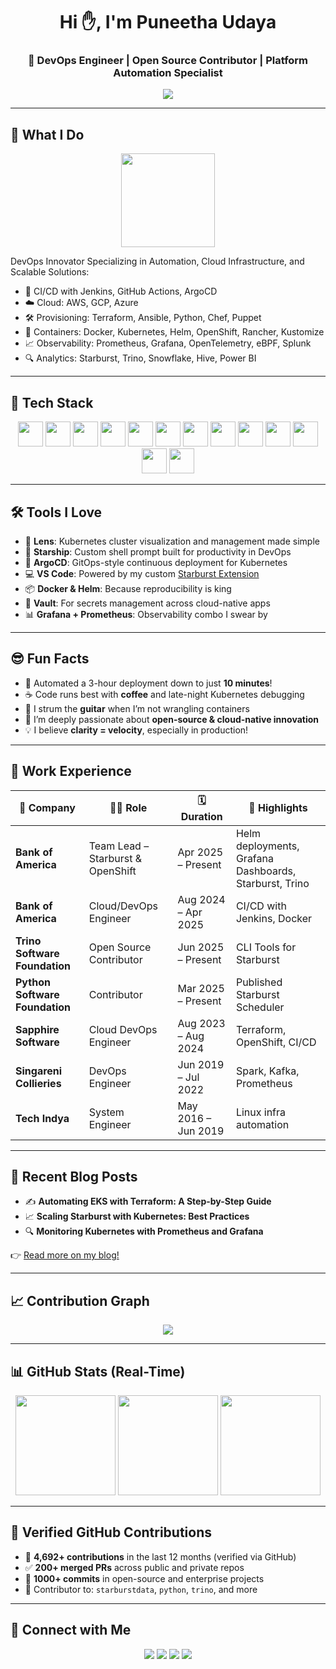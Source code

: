 <h1 align="center">Hi ✋, I'm Puneetha Udaya</h1>
<h3 align="center">🚀 DevOps Engineer | Open Source Contributor | Platform Automation Specialist</h3>

<p align="center">
  <img src="https://img.shields.io/badge/Profile_Views-102,345-success?style=for-the-badge&logo=github" />
</p>

---

## 🚀 What I Do

<p align="center">
  <img src="https://raw.githubusercontent.com/rajput2107/rajput2107/master/Assets/Developer.gif" width="150"/>
</p>

DevOps Innovator Specializing in Automation, Cloud Infrastructure, and Scalable Solutions:

- 🔧 CI/CD with Jenkins, GitHub Actions, ArgoCD
- ☁️ Cloud: AWS, GCP, Azure
- 🛠 Provisioning: Terraform, Ansible, Python, Chef, Puppet
- 🐳 Containers: Docker, Kubernetes, Helm, OpenShift, Rancher, Kustomize
- 📈 Observability: Prometheus, Grafana, OpenTelemetry, eBPF, Splunk
- 🔍 Analytics: Starburst, Trino, Snowflake, Hive, Power BI

---

## 🧠 Tech Stack

<p align="center">
  <img src="https://cdn.jsdelivr.net/gh/devicons/devicon/icons/googlecloud/googlecloud-original.svg" width="40" />
  <img src="https://cdn.jsdelivr.net/gh/devicons/devicon/icons/azure/azure-original.svg" width="40" />
  <img src="https://cdn.jsdelivr.net/gh/devicons/devicon/icons/docker/docker-original.svg" width="40" />
  <img src="https://cdn.jsdelivr.net/gh/devicons/devicon/icons/kubernetes/kubernetes-plain.svg" width="40" />
  <img src="https://cdn.jsdelivr.net/gh/devicons/devicon/icons/python/python-original.svg" width="40" />
  <img src="https://cdn.jsdelivr.net/gh/devicons/devicon/icons/javascript/javascript-original.svg" width="40" />
  <img src="https://cdn.jsdelivr.net/gh/devicons/devicon/icons/typescript/typescript-original.svg" width="40" />
  <img src="https://cdn.jsdelivr.net/gh/devicons/devicon/icons/nodejs/nodejs-original.svg" width="40" />
  <img src="https://cdn.jsdelivr.net/gh/devicons/devicon/icons/react/react-original.svg" width="40" />
  <img src="https://cdn.jsdelivr.net/gh/devicons/devicon/icons/terraform/terraform-original.svg" width="40" />
  <img src="https://cdn.jsdelivr.net/gh/devicons/devicon/icons/ansible/ansible-original.svg" width="40" />
  <img src="https://cdn.jsdelivr.net/gh/devicons/devicon/icons/linux/linux-original.svg" width="40" />
  <img src="https://cdn.jsdelivr.net/gh/devicons/devicon/icons/git/git-original.svg" width="40" />
</p>

---

## 🛠 Tools I Love

- 🧽 **Lens**: Kubernetes cluster visualization and management made simple  
- 🌟 **Starship**: Custom shell prompt built for productivity in DevOps  
- 🎯 **ArgoCD**: GitOps-style continuous deployment for Kubernetes  
- 💻 **VS Code**: Powered by my custom [Starburst Extension](https://marketplace.visualstudio.com/items?itemName=karranikhil99.starburst-one)  
- 📦 **Docker & Helm**: Because reproducibility is king  
- 🔐 **Vault**: For secrets management across cloud-native apps  
- 📊 **Grafana + Prometheus**: Observability combo I swear by  

---

## 😎 Fun Facts

- 🚀 Automated a 3-hour deployment down to just **10 minutes**!
- ☕ Code runs best with **coffee** and late-night Kubernetes debugging
- 🎸 I strum the **guitar** when I’m not wrangling containers
- 🌌 I’m deeply passionate about **open-source & cloud-native innovation**
- 💡 I believe **clarity = velocity**, especially in production!

---

## 💼 Work Experience

| 🏢 Company                     | 👨‍💼 Role                                | 🗓️ Duration               | 🌟 Highlights |
|------------------------------|----------------------------------------|---------------------------|----------------|
| **Bank of America**          | Team Lead – Starburst & OpenShift      | Apr 2025 – Present        | Helm deployments, Grafana Dashboards, Starburst, Trino |
| **Bank of America**          | Cloud/DevOps Engineer                  | Aug 2024 – Apr 2025       | CI/CD with Jenkins, Docker |
| **Trino Software Foundation**| Open Source Contributor                | Jun 2025 – Present        | CLI Tools for Starburst |
| **Python Software Foundation**| Contributor                            | Mar 2025 – Present        | Published Starburst Scheduler |
| **Sapphire Software**        | Cloud DevOps Engineer                  | Aug 2023 – Aug 2024       | Terraform, OpenShift, CI/CD |
| **Singareni Collieries**     | DevOps Engineer                        | Jun 2019 – Jul 2022       | Spark, Kafka, Prometheus |
| **Tech Indya**               | System Engineer                        | May 2016 – Jun 2019       | Linux infra automation |

---

## 📝 Recent Blog Posts

- ✍️ **Automating EKS with Terraform: A Step-by-Step Guide**
- 📈 **Scaling Starburst with Kubernetes: Best Practices**
- 🔍 **Monitoring Kubernetes with Prometheus and Grafana**

👉 [Read more on my blog!](https://nikhilkarra.com)

---

## 📈 Contribution Graph

<p align="center">
  <img src="https://github-readme-activity-graph.vercel.app/graph?username=karranikhil99&theme=react-dark&hide_border=true&area=true" />
</p>

---

## 📊 GitHub Stats (Real-Time)

<p align="center">
  <img src="https://github-readme-stats.vercel.app/api?username=karranikhil99&theme=gruvbox&show_icons=true&count_private=true&hide_border=true&custom_title=Nikhil's GitHub Stats" height="160"/>
  <img src="https://github-readme-streak-stats.herokuapp.com?user=karranikhil99&theme=gruvbox&hide_border=true" height="160"/>
  <img src="https://github-readme-stats.vercel.app/api/top-langs/?username=karranikhil99&layout=compact&theme=gruvbox&hide_border=true" height="160"/>
</p>

---

## 🧮 Verified GitHub Contributions

- 🔁 **4,692+ contributions** in the last 12 months (verified via GitHub)
- ✅ **200+ merged PRs** across public and private repos
- 🚀 **1000+ commits** in open-source and enterprise projects
- 👥 Contributor to: `starburstdata`, `python`, `trino`, and more

---

## 🔗 Connect with Me

<p align="center">
  <a href="https://linkedin.com/in/knikhilwork99"><img src="https://img.shields.io/badge/LinkedIn-blue?style=for-the-badge&logo=linkedin" /></a>
  <a href="https://nikhilkarra.com"><img src="https://img.shields.io/badge/Website-000?style=for-the-badge&logo=firefox&logoColor=white" /></a>
  <a href="mailto:knikhilreddy99@gmail.com"><img src="https://img.shields.io/badge/Gmail-EA4335?style=for-the-badge&logo=gmail&logoColor=white" /></a>
  <a href="https://github.com/karranikhil99"><img src="https://img.shields.io/badge/GitHub-181717?style=for-the-badge&logo=github&logoColor=white" /></a>
</p>
